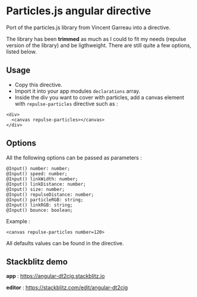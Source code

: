 # Particles.js angular directive

Port of the particles.js library from Vincent Garreau into a directive.

The library has been **trimmed** as much as I could to fit my needs (repulse version of the library) and be ligthweight. There are still quite a few options, listed below.

## Usage

- Copy this directive.
- Import it into your app modules `declarations` array.
- Inside the div you want to cover with particles, add a canvas element with `repulse-particles` directive such as :

```
<div>
  <canvas repulse-particles></canvas>
</div>
```
## Options

All the following options can be passed as parameters :

```
@Input() number: number;
@Input() speed: number;
@Input() linkWidth: number;
@Input() linkDistance: number;
@Input() size: number;
@Input() repulseDistance: number;
@Input() particleRGB: string;
@Input() linkRGB: string;
@Input() bounce: boolean;
```

Example : 

```
<canvas repulse-particles number=120>
```

All defaults values can be found in the directive.

## Stackblitz demo

**app** : https://angular-dt2cjg.stackblitz.io

**editor** : https://stackblitz.com/edit/angular-dt2cjg
